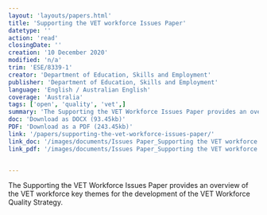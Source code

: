 ```yaml
---
layout: 'layouts/papers.html'
title: 'Supporting the VET workforce Issues Paper'
datetype: ''
action: 'read'
closingDate: ''
creation: '10 December 2020'
modified: 'n/a'
trim: 'ESE/8339-1'
creator: 'Department of Education, Skills and Employment'
publisher: 'Department of Education, Skills and Employment'
language: 'English / Australian English'
coverage: 'Australia'
tags: ['open', 'quality', 'vet',]
summary: 'The Supporting the VET Workforce Issues Paper provides an overview of the VET workforce key themes for the development of the VET Workforce Quality Strategy.'
doc: 'Download as DOCX (93.45kb)'
PDF: 'Download as a PDF (243.45kb)' 
link: '/papers/supporting-the-vet-workforce-issues-paper/'
link_doc: '/images/documents/Issues Paper_Supporting the VET workforce.docx'
link_pdf: '/images/documents/Issues Paper_Supporting the VET workforce.pdf'


---
```

The Supporting the VET Workforce Issues Paper provides an overview of the VET workforce key themes for the development of the VET Workforce Quality Strategy.

